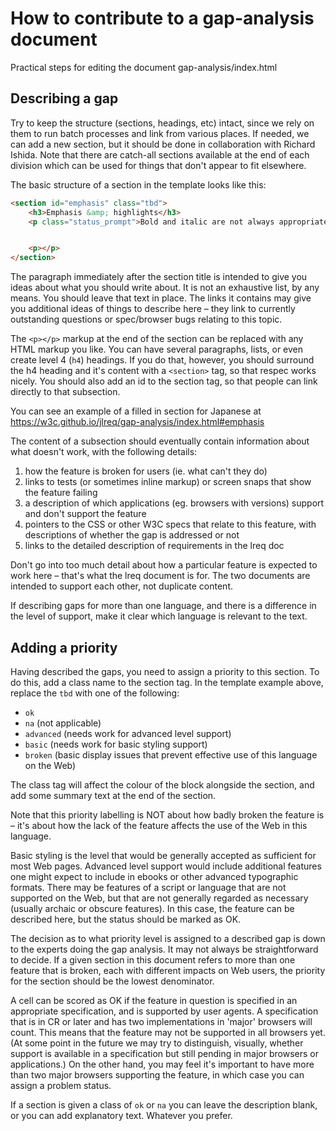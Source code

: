 # How to contribute to a gap-analysis document

Practical steps for editing the document gap-analysis/index.html

## Describing a gap

Try to keep the structure (sections, headings, etc) intact, since we rely on them to run batch processes and link from various places. If needed, we can add a new section, but it should be done in collaboration with Richard Ishida. Note that there are catch-all sections available at the end of each division which can be used for things that don't appear to fit elsewhere.

The basic structure of a section in the template looks like this:

```html
<section id="emphasis" class="tbd">
    <h3>Emphasis &amp; highlights</h3>
    <p class="status_prompt">Bold and italic are not always appropriate for expressing emphasis, and some scripts have their own unique ways of doing it, that are not in the Western tradition at all. Does this script require support for emphasising or highlighting text that cannot be achieved currently?  <a href="https://w3c.github.io/typography/index#emphasis">See available information</a> or <a href="https://github.com/w3c/i18n-activity/issues?utf8=%E2%9C%93&amp;q=is%3Aissue%20is%3Aopen%20label%3Aemphasis%20label%3Atype-info-request">check for currently needed data</a>.</p>


    <p></p>
</section>
```

The paragraph immediately after the section title is intended to give you ideas about what you should write about. It is not an exhaustive list, by any means. You should leave that text in place. The links it contains may give you additional ideas of things to describe here – they link to currently outstanding questions or spec/browser bugs relating to this topic.

The `<p></p>` markup at the end of the section can be replaced with any HTML markup you like. You can have several paragraphs, lists, or even create level 4 (`h4`) headings. If you do that, however, you should surround the h4 heading and it's content with a `<section>` tag, so that respec works nicely. You should also add an id to the section tag, so that people can link directly to that subsection.

You can see an example of a filled in section for Japanese at https://w3c.github.io/jlreq/gap-analysis/index.html#emphasis

The content of a subsection should eventually contain information about what doesn't work, with the following details:
1. how the feature is broken for users (ie. what can't they do)
2. links to tests (or sometimes inline markup) or screen snaps that show the feature failing
3. a description of which applications (eg. browsers with versions) support and don't support the feature
4. pointers to the CSS or other W3C specs that relate to this feature, with descriptions of whether the gap is addressed or not
5. links to the detailed description of requirements in the lreq doc

Don't go into too much detail about how a particular feature is expected to work here – that's what the lreq document is for. The two documents are intended to support each other, not duplicate content.

If describing gaps for more than one language, and there is a difference in the level of support, make it clear which language is relevant to the text.

## Adding a priority

Having described the gaps, you need to assign a priority to this section.  To do this, add a class name to the section tag. In the template example above, replace the `tbd` with one of the following:
* `ok`
* `na` (not applicable)
* `advanced` (needs work for advanced level support)
* `basic` (needs work for basic styling support)
* `broken` (basic display issues that prevent effective use of this language on the Web)

The class tag will affect the colour of the block alongside the section, and add some summary text at the end of the section.

Note that this priority labelling is NOT about how badly broken the feature is – it's about how the lack of the feature affects the use of the Web in this language.

Basic styling is the level that would be generally accepted as sufficient for most Web pages. Advanced level support would include additional features one might expect to include in ebooks or other advanced typographic formats. There may be features of a script or language that are not supported on the Web, but that are not generally regarded as necessary (usually archaic or obscure features). In this case, the feature can be described here, but the status should be marked as OK.

The decision as to what priority level is assigned to a described gap is down to the experts doing the gap analysis. It may not always be straightforward to decide. If a given section in this document refers to more than one feature that is broken, each with different impacts on Web users, the priority for the section should be the lowest denominator.

A cell can be scored as OK if the feature in question is specified in an appropriate specification, and is supported by user agents. A specification that is in CR or later and has two implementations in 'major' browsers will count. This means that the feature may not be supported in all browsers yet. (At some point in the future we may try to distinguish, visually, whether support is available in a specification but still pending in major browsers or applications.) On the other hand, you may feel it's important to have more than two major browsers supporting the feature, in which case you can assign a problem status.

If a section is given a class of `ok` or `na` you can leave the description blank, or you can add explanatory text. Whatever you prefer.


